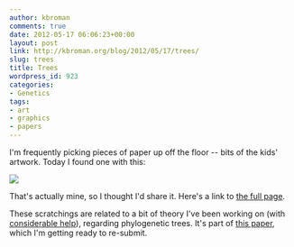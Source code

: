 ```yaml
---
author: kbroman
comments: true
date: 2012-05-17 06:06:23+00:00
layout: post
link: http://kbroman.org/blog/2012/05/17/trees/
slug: trees
title: Trees
wordpress_id: 923
categories:
- Genetics
tags:
- art
- graphics
- papers
---
```


I'm frequently picking pieces of paper up off the floor -- bits of the kids' artwork.  Today I found one with this:

[![](http://kbroman.files.wordpress.com/2012/05/tree.png?w=300)](http://kbroman.files.wordpress.com/2012/05/tree.png)

That's actually mine, so I thought I'd share it.  Here's a link to [the full page](http://kbroman.files.wordpress.com/2012/05/trees1.pdf).

These scratchings are related to a bit of theory I've been working on (with [considerable help](http://www.stat.wisc.edu/~ane)), regarding phylogenetic trees.  It's part of [this paper](http://www.biostat.wisc.edu/~kbroman/publications/phyloqtl_combined.pdf), which I'm getting ready to re-submit. 

